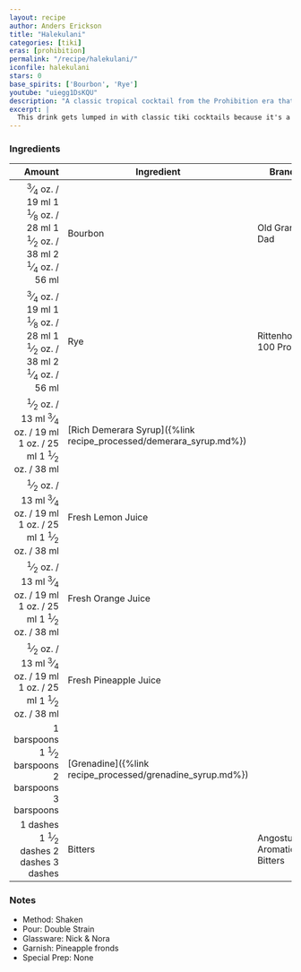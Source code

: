 ```yaml
---
layout: recipe
author: Anders Erickson
title: "Halekulani"
categories: [tiki]
eras: [prohibition]
permalink: "/recipe/halekulani/"
iconfile: halekulani
stars: 0
base_spirits: ['Bourbon', 'Rye']
youtube: "uiegg1DsKQU"
description: "A classic tropical cocktail from the Prohibition era that uniquely uses whiskey as its base instead of the more common rum."
excerpt: |
  This drink gets lumped in with classic tiki cocktails because it's a tropical recipe from around the same era. There are a few key differences, though.The Halekulani calls for whiskey instead of rum, it's served up rather than over crushed ice, and it was created on an actual Polynesian island. But it is still dangerously easy to drink and will have you wishing you were on a tropical beach somewhere. 
---
```


### Ingredients

|     Amount | Ingredient                                               | Brand                      |
| ---------: | -------------------------------------------------------- | -------------------------- |
|   <span class="onex active"> <sup>3</sup>&frasl;<sub>4</sub> oz.  / 19 ml</span> <span class="onehalfx">1 <sup>1</sup>&frasl;<sub>8</sub> oz.  / 28 ml</span> <span class="twox">1 <sup>1</sup>&frasl;<sub>2</sub> oz.  / 38 ml</span> <span class="threex">2 <sup>1</sup>&frasl;<sub>4</sub> oz.  / 56 ml</span>| Bourbon                                                  | Old Grand-Dad              |
|   <span class="onex active"> <sup>3</sup>&frasl;<sub>4</sub> oz.  / 19 ml</span> <span class="onehalfx">1 <sup>1</sup>&frasl;<sub>8</sub> oz.  / 28 ml</span> <span class="twox">1 <sup>1</sup>&frasl;<sub>2</sub> oz.  / 38 ml</span> <span class="threex">2 <sup>1</sup>&frasl;<sub>4</sub> oz.  / 56 ml</span>| Rye                                                      | Rittenhouse 100 Proof      |
|    <span class="onex active"> <sup>1</sup>&frasl;<sub>2</sub> oz.  / 13 ml</span> <span class="onehalfx"> <sup>3</sup>&frasl;<sub>4</sub> oz.  / 19 ml</span> <span class="twox">1 oz.  / 25 ml</span> <span class="threex">1 <sup>1</sup>&frasl;<sub>2</sub> oz.  / 38 ml</span>| [Rich Demerara Syrup]({%link recipe_processed/demerara_syrup.md%}) |
|    <span class="onex active"> <sup>1</sup>&frasl;<sub>2</sub> oz.  / 13 ml</span> <span class="onehalfx"> <sup>3</sup>&frasl;<sub>4</sub> oz.  / 19 ml</span> <span class="twox">1 oz.  / 25 ml</span> <span class="threex">1 <sup>1</sup>&frasl;<sub>2</sub> oz.  / 38 ml</span>| Fresh Lemon Juice                                        |
|    <span class="onex active"> <sup>1</sup>&frasl;<sub>2</sub> oz.  / 13 ml</span> <span class="onehalfx"> <sup>3</sup>&frasl;<sub>4</sub> oz.  / 19 ml</span> <span class="twox">1 oz.  / 25 ml</span> <span class="threex">1 <sup>1</sup>&frasl;<sub>2</sub> oz.  / 38 ml</span>| Fresh Orange Juice                                       |
|    <span class="onex active"> <sup>1</sup>&frasl;<sub>2</sub> oz.  / 13 ml</span> <span class="onehalfx"> <sup>3</sup>&frasl;<sub>4</sub> oz.  / 19 ml</span> <span class="twox">1 oz.  / 25 ml</span> <span class="threex">1 <sup>1</sup>&frasl;<sub>2</sub> oz.  / 38 ml</span>| Fresh Pineapple Juice                                    |
| <span class="onex active">1 barspoons</span> <span class="onehalfx">1 <sup>1</sup>&frasl;<sub>2</sub> barspoons</span> <span class="twox">2 barspoons</span> <span class="threex">3 barspoons</span>| [Grenadine]({%link recipe_processed/grenadine_syrup.md%})          |
|     <span class="onex active">1 dashes</span> <span class="onehalfx">1 <sup>1</sup>&frasl;<sub>2</sub> dashes</span> <span class="twox">2 dashes</span> <span class="threex">3 dashes</span>| Bitters                                                  | Angostura Aromatic Bitters |

### Notes

- Method: Shaken
- Pour: Double Strain
- Glassware: Nick & Nora
- Garnish: Pineapple fronds
- Special Prep: None

    
<script type="application/ld+json">
{
  "@context": "https://schema.org",
  "@type": "Recipe",
  "author": {
    "@type": "Person",
    "name": "{{ page.author }}"
    },
  "image": "{%- for page in page.categories limit: 1 %}{% assign cat = site.data.categories | where: "slug", page | first %}{{ site.url }}{{ site.baseurl}}/assets/images/category_{{cat.slug}}.svg{% endfor -%}",
  "description": "{{ page.excerpt | strip_html | replace: '"', "'" }}",
  "recipeIngredient": [
  "0.75 oz. Bourbon ",
  "0.75 oz. Rye ",
  " 0.5 oz. Rich Demerara Syrup",
  " 0.5 oz. Fresh Lemon Juice ",
  " 0.5 oz. Fresh Orange Juice",
  " 0.5 oz. Fresh Pineapple Juice ",
  "1 barspoon Grenadine ",
  "1 dash Bitters "
    ],
  "name": "{{ page.title }}",
  "recipeInstructions": [
    {
      "@type": "HowToStep",
      "text": "- Method: Shaken"
    },
    {
      "@type": "HowToStep",
      "text": "- Pour: Double Strain"
    },
    {
      "@type": "HowToStep",
      "text": "- Glassware: Nick & Nora"
    },
    {
      "@type": "HowToStep",
      "text": "- Garnish: Pineapple fronds"
    },
    {
      "@type": "HowToStep",
      "text": "- Special Prep: None"
    }
    ],
  "recipeYield": "1 cocktail",
  "recipeCategory": "cocktail",
  {% if page.stars and site.data.ratings[page.iconfile].ratings -%}"aggregateRating": {
   "@type": "AggregateRating",
   "ratingValue": "{%- include stars_metadata.html %}",
   "bestRating": "5",
   "reviewCount": "2"},{%- endif %}
  "recipeCuisine": "global",
  "prepTime": "PT20M",
  "cookTime": "PT15S",
  "keywords": "{{ page.title }}, cocktail, {{ page.eras }}, {% include category_metadata.html %}, {% include spirits_metadata.html %}"
}
</script>

    
